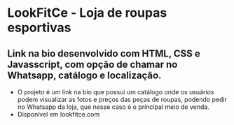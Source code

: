 # LookFitCe - Loja de roupas esportivas
## Link na bio desenvolvido com HTML, CSS e Javasscript, com opção de chamar no Whatsapp, catálogo e localização.
- O projeto é um link na bio que possui um catálogo onde os usuários podem visualizar as fotos e preços das peças de roupas, podendo pedir no Whatsapp da loja, que nesse caso é o principal meio de venda.
- Disponível em lookfitce.com
